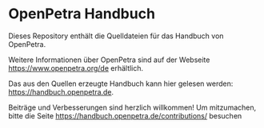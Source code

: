OpenPetra Handbuch
==================

Dieses Repository enthält die Quelldateien für das Handbuch von OpenPetra.

Weitere Informationen über OpenPetra sind auf der Webseite https://www.openpetra.org/de erhältlich.

Das aus den Quellen erzeugte Handbuch kann hier gelesen werden: https://handbuch.openpetra.de.

Beiträge und Verbesserungen sind herzlich willkommen!
Um mitzumachen, bitte die Seite https://handbuch.openpetra.de/contributions/ besuchen
